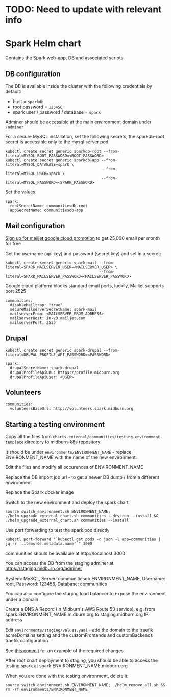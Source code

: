 # TODO: Need to update with relevant info

# Spark Helm chart

Contains the Spark web-app, DB and associated scripts

## DB configuration

The DB is available inside the cluster with the following credentials by default:

- host = `sparkdb`
- root password = `123456`
- spark user / password / database = `spark`

Adminer should be accessible at the main environment domain under `/adminer`

For a secure MySQL installation, set the following secrets, the sparkdb-root secret is accessible only to the mysql server pod

```
kubectl create secret generic sparkdb-root --from-literal=MYSQL_ROOT_PASSWORD=<ROOT_PASSWORD>
kubectl create secret generic sparkdb-app --from-literal=MYSQL_DATABASE=spark \
                                          --from-literal=MYSQL_USER=spark \
                                          --from-literal=MYSQL_PASSWORD=<SPARK_PASSWORD>
```

Set the values:

```
spark:
  rootSecretName: communitiesdb-root
  appSecretName: communitiesdb-app
```

## Mail configuration

[Sign up for mailjet google cloud promotion](https://www.mailjet.com/google/) to get 25,000 email per month for free

Get the username (api key) and password (secret key) and set in a secret:

```
kubectl create secret generic spark-mail --from-literal=SPARK_MAILSERVER_USER=<MAILSERVER_USER> \
                                         --from-literal=SPARK_MAILSERVER_PASSWORD=<MAILSERVER_PASSWORD>
```

Google cloud platform blocks standard email ports, luckily, Mailjet supports port 2525

```
communities:
  disableMailtrap: "true"
  secureMailserverSecretName: spark-mail
  mailserverFrom: <MAILSERVER_FROM_ADDRESS>
  mailserverHost: in-v3.mailjet.com
  mailserverPort: 2525
```

## Drupal

```
kubectl create secret generic spark-drupal --from-literal=DRUPAL_PROFILE_API_PASSWORD=<PASSWORD>
```

```
spark:
  drupalSecretName: spark-drupal
  drupalProfileApiURL: https://profile.midburn.org
  drupalProfileApiUser: <USER>
```

## Volunteers

```
communities:
  volunteersBaseUrl: http://volunteers.spark.midburn.org
```

## Starting a testing environment

Copy all the files from `charts-external/communities/testing-environment-template` directory to midburn-k8s repository

It should be under `environments/ENVIRONMENT_NAME` - replace ENVIRONMENT_NAME with the name of the new environment.

Edit the files and modify all occurences of ENVIRONMENT_NAME

Replace the DB import job url - to get a newer DB dump / from a different environment

Replace the Spark docker image

Switch to the new environment and deploy the spark chart

```
source switch_environment.sh ENVIRONMENT_NAME;
./helm_upgrade_external_chart.sh communities --dry-run --install && ./helm_upgrade_external_chart.sh communities --install
```

Use port forwarding to test the spark pod directly

```
kubectl port-forward "`kubectl get pods -o json -l app=communities | jq -r '.items[0].metadata.name'`" 3000
```

communities should be available at http://localhost:3000

You can access the DB from the staging adminer at https://staging.midburn.org/adminer

System: MySQL, Server: communitiesdb.ENVIRONMENT_NAME, Username: root, Password: 123456, Database: communities

You can also configure the staging load balancer to expose the environment under a domain

Create a DNS A Record (In Midburn's AWS Route 53 service), e.g. from spark.ENVIRONMENT_NAME.midburn.org to staging.midburn.org IP address

Edit `environments/staging/values.yaml` - add the domain to the traefik acmeDomains setting and the customFrontends and customBackends traefik configuration

See [this commit](https://github.com/Midburn/midburn-k8s/commit/4ca4f894151a494b41d2a1b2f36f6f0235424994) for an example of the required changes

After root chart deployment to staging, you should be able to access the testing spark at spark.ENVIRONMENT_NAME.midburn.org

When you are done with the testing environment, delete it:

```
source switch_environment.sh ENVIRONMENT_NAME; ./helm_remove_all.sh && rm -rf environments/ENVIRONMENT_NAME
```
